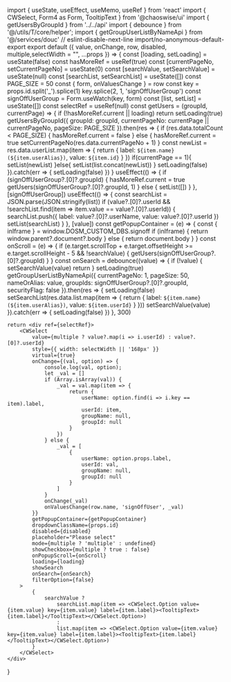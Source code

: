 import { useState, useEffect, useMemo, useRef } from 'react'
import { CWSelect, Form4 as Form, TooltipText } from '@chaoswise/ui'
import { getUsersByGroupId } from '../../api'
import { debounce } from '@/utils/T/core/helper';
import { getGroupUserListByNameApi } from '@/services/douc'
// eslint-disable-next-line import/no-anonymous-default-export
export default ({ value, onChange, row, disabled, multiple,selectWidth = "", ...props }) => {
    const [loading, setLoading] = useState(false)
    const hasMoreRef = useRef(true)
    const [currentPageNo, setCurrentPageNo] = useState(0)
    const [searchValue, setSearchValue] = useState(null)
    const [searchList, setSearchList] = useState([])
    const PAGE_SIZE = 50
    const { form, onValuesChange } = row
    const key = props.id.split('_').splice(1)
    key.splice(2, 1, 'signOffUserGroup')
    const signOffUserGroup = Form.useWatch(key, form)
    const [list, setList] = useState([])
    const selectRef = useRef(null)
    const getUsers = (groupId, currentPage) => {
        if (!hasMoreRef.current || loading) return
        setLoading(true)
        getUsersByGroupId({
            groupId: groupId,
            currentPageNo: currentPage || currentPageNo,
            pageSize: PAGE_SIZE
        }).then(res => {
            if (res.data.totalCount < PAGE_SIZE) {
                hasMoreRef.current = false
            } else {
                hasMoreRef.current = true
                setCurrentPageNo(res.data.currentPageNo + 1)
            }
            const newList = res.data.userList.map(item => {
                return {
                    label: `${item.name} (${item.userAlias})`,
                    value: `${item.id}`
                }
            })
            if(currentPage == 1){
                setList(newList)
            }else{
                setList(list.concat(newList))
            }
            setLoading(false)
        }).catch(err => {
            setLoading(false)
        })
    }
    useEffect(() => {
        if (signOffUserGroup?.[0]?.groupId) {
            hasMoreRef.current = true
            getUsers(signOffUserGroup?.[0]?.groupId, 1)
        } else {
            setList([])
        }
    }, [signOffUserGroup])
    useEffect(() => {
        const searchList = JSON.parse(JSON.stringify(list))
        if (value?.[0]?.userId && !searchList.find(item => item.value == value?.[0]?.userId)) {
            searchList.push({
                label: value?.[0]?.userName,
                value: value?.[0]?.userId
            })
            setList(searchList)
        }
    }, [value])
    const getPopupContainer = (e) => {
        const { inIframe } = window.DOSM_CUSTOM_DBS.signoff
        if (inIframe) {
            return window.parent?.document?.body
        } else {
            return document.body
        }
    }
    const onScroll = (e) => {
        if (e.target.scrollTop + e.target.offsetHeight >= e.target.scrollHeight - 5 && !searchValue) {
            getUsers(signOffUserGroup?.[0]?.groupId)
        }
    }
    const onSearch = debounce((value) => {
        if (!value) {
            setSearchValue(value)
            return
        }
        setLoading(true)
        getGroupUserListByNameApi({
            currentPageNo: 1,
            pageSize: 50,
            nameOrAlias: value,
            groupIds: signOffUserGroup?.[0]?.groupId,
            securityFlag: false
        }).then(res => {
            setLoading(false)
            setSearchList(res.data.list.map(item => {
                return {
                    label: `${item.name} (${item.userAlias})`,
                    value: `${item.userId}`
                }
            }))
            setSearchValue(value)
        }).catch(err => {
            setLoading(false)
        })
    }, 300)

    return <div ref={selectRef}>
        <CWSelect
            value={multiple ? value?.map(i => i.userId) : value?.[0]?.userId}
            style={{ width: selectWidth || '168px' }}
            virtual={true}
            onChange={(val, option) => {
                console.log(val, option);
                let _val = []
                if (Array.isArray(val)) {
                    _val = val.map(item => {
                        return {
                            userName: option.find(i => i.key == item).label,
                            userId: item,
                            groupName: null,
                            groupId: null
                        }
                    })
                } else {
                    _val = [
                        {
                            userName: option.props.label,
                            userId: val,
                            groupName: null,
                            groupId: null
                        }
                    ]
                }
                onChange(_val)
                onValuesChange(row.name, 'signOffUser', _val)
            }}
            getPopupContainer={getPopupContainer}
            dropdownClassName={props.id}
            disabled={disabled}
            placeholder="Please select"
            mode={multiple ? 'multiple' : undefined}
            showCheckbox={multiple ? true : false}
            onPopupScroll={onScroll}
            loading={loading}
            showSearch
            onSearch={onSearch}
            filterOption={false}
        >
            {
                searchValue ?
                    searchList.map(item => <CWSelect.Option value={item.value} key={item.value} label={item.label}><TooltipText>{item.label}</TooltipText></CWSelect.Option>)
                    :
                    list.map(item => <CWSelect.Option value={item.value} key={item.value} label={item.label}><TooltipText>{item.label}</TooltipText></CWSelect.Option>)
            }
        </CWSelect>
    </div>
}
